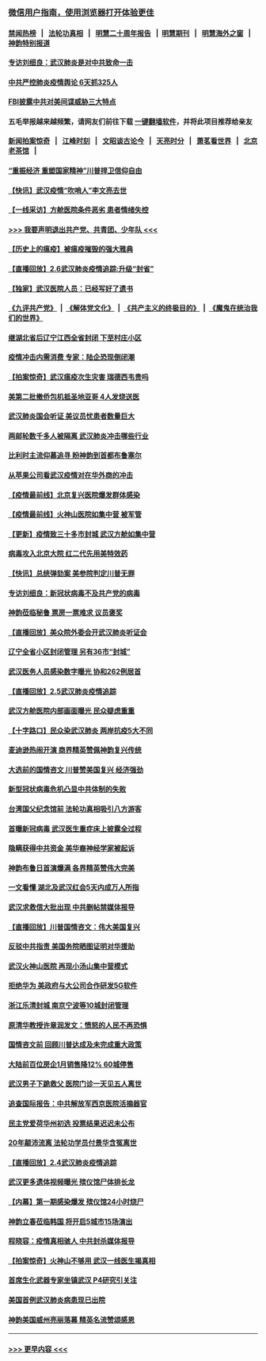 ### [微信用户指南，使用浏览器打开体验更佳](https://github.com/gfw-breaker/banned-news1/blob/master/indexes/wechat-guide.md?t=0)
#### [禁闻热榜](热点新闻.md?t=0)  &nbsp;&nbsp;|&nbsp;&nbsp; [法轮功真相](https://github.com/gfw-breaker/truth/blob/master/README.md?t=0) &nbsp;&nbsp;|&nbsp;&nbsp; [明慧二十周年报告](https://github.com/gfw-breaker/mh-reports/blob/master/README.md?t=0) &nbsp;&nbsp;|&nbsp;&nbsp;[明慧期刊](https://github.com/gfw-breaker/mh-qikan) &nbsp;&nbsp;|&nbsp;&nbsp; [明慧海外之窗](https://github.com/gfw-breaker/mh-news/blob/master/README.md?t=0) &nbsp;&nbsp;|&nbsp;&nbsp; [神韵特别报道](https://github.com/gfw-breaker/mh-news/blob/master/shenyun.md?t=0)
#### [专访刘细良：武汉肺炎是对中共致命一击](../pages/nf4514/n11849934.md?t=02070655) 
#### [中共严控肺炎疫情舆论 6天抓325人](../pages/nf4514/n11849529.md?t=02070655) 
#### [FBI披露中共对美间谍威胁三大特点](../pages/nf4514/n11849700.md?t=02070655) 
#### 五毛举报越来越频繁，请网友们前往下载 [一键翻墙软件](https://github.com/gfw-breaker/ssr-accounts)，并将此项目推荐给亲友
#### [新闻拍案惊奇](https://github.com/gfw-breaker/banned-news1/blob/master/pages/link4.md) &nbsp;&nbsp;|&nbsp;&nbsp; [江峰时刻](https://github.com/gfw-breaker/banned-news1/blob/master/pages/link4.md) &nbsp;&nbsp;|&nbsp;&nbsp; [文昭谈古论今](https://github.com/gfw-breaker/banned-news1/blob/master/pages/link4.md) &nbsp;&nbsp;|&nbsp;&nbsp; [天亮时分](https://github.com/gfw-breaker/banned-news1/blob/master/pages/link4.md) &nbsp;&nbsp;|&nbsp;&nbsp; [萧茗看世界](https://github.com/gfw-breaker/banned-news1/blob/master/pages/link4.md) &nbsp;&nbsp;|&nbsp;&nbsp; [北京老茶馆](https://github.com/gfw-breaker/banned-news1/blob/master/pages/link4.md) &nbsp;&nbsp;|&nbsp;&nbsp; 
#### [“重振经济 重塑国家精神”川普捍卫信仰自由](../pages/nf4514/n11849641.md?t=02070655) 
#### [【快讯】武汉疫情“吹哨人”李文亮去世](../pages/nf4514/n11849459.md?t=02070655) 
#### [【一线采访】方舱医院条件恶劣 患者情绪失控](../pages/nf4514/n11848910.md?t=02070655) 
#### [>>> 我要声明退出共产党、共青团、少年队 <<<](https://github.com/begood0513/goodnews/blob/master/quit/letter.md) 
#### [【历史上的瘟疫】被瘟疫摧毁的强大雅典](../pages/nf4514/n11849036.md?t=02070655) 
#### [【直播回放】2.6武汉肺炎疫情追踪:升级“封省”](../pages/nf4514/n11848948.md?t=02070655) 
#### [【独家】武汉医院人员：已经写好了遗书](../pages/nf4514/n11848942.md?t=02070655) 
#### [《九评共产党》](https://github.com/begood0513/9ping.md/blob/master/README.md) &nbsp;|&nbsp; [《解体党文化》](../../../../jtdwh.md/blob/master/README.md)  &nbsp;|&nbsp; [《共产主义的终极目的》](../../../../gczydzjmd.md/blob/master/README.md) &nbsp;|&nbsp; [《魔鬼在统治我们的世界》](../../../../mgztzwmdsj.md/blob/master/README.md) 
#### [继湖北省后辽宁江西全省封闭 下至村庄小区](../pages/nf4514/n11848814.md?t=02070655) 
#### [疫情冲击内需消费 专家：陆企恐现倒闭潮](../pages/nf4514/n11849265.md?t=02070655) 
#### [【拍案惊奇】武汉瘟疫次生灾害 瑞德西韦贵吗](../pages/nf4514/n11847587.md?t=02070655) 
#### [美第二批撤侨包机抵圣地亚哥 4人发烧送医](../pages/nf4514/n11847923.md?t=02070655) 
#### [武汉肺炎国会听证 美议员忧患者数量巨大](../pages/nf4514/n11844851.md?t=02070655) 
#### [两邮轮数千多人被隔离 武汉肺炎冲击哪些行业](../pages/nf4514/n11847456.md?t=02070655) 
#### [比利时主流仰慕追寻 盼神韵到首都布鲁塞尔](../pages/nf4514/n11847614.md?t=02070655) 
#### [从苹果公司看武汉疫情对在华外商的冲击](../pages/nf4514/n11847586.md?t=02070655) 
#### [【疫情最前线】北京复兴医院爆发群体感染](../pages/nf4514/n11847626.md?t=02070655) 
#### [【疫情最前线】火神山医院如集中营 被军管](../pages/nf4514/n11847524.md?t=02070655) 
#### [【更新】疫情致三十多市封城 武汉方舱如集中营](../pages/nf4514/n11801312.md?t=02070655) 
#### [病毒攻入北京大院 红二代先用美特效药](../pages/nf4514/n11847427.md?t=02070655) 
#### [【快讯】总统弹劾案 美参院判定川普无罪](../pages/nf4514/n11847316.md?t=02070655) 
#### [专访刘细良：新冠状病毒不及共产党的病毒](../pages/nf4514/n11847164.md?t=02070655) 
#### [神韵莅临秘鲁 票房一票难求 议员褒奖](../pages/nf4514/n11847036.md?t=02070655) 
#### [【直播回放】美众院外委会开武汉肺炎听证会](../pages/nf4514/n11846727.md?t=02070655) 
#### [辽宁全省小区封闭管理 另有36市“封城”](../pages/nf4514/n11846879.md?t=02070655) 
#### [武汉医务人员感染数字曝光 协和262例居首](../pages/nf4514/n11846742.md?t=02070655) 
#### [【直播回放】2.5武汉肺炎疫情追踪](../pages/nf4514/n11846437.md?t=02070655) 
#### [武汉方舱医院内部画面曝光 民众疑虑重重](../pages/nf4514/n11846442.md?t=02070655) 
#### [【十字路口】民众染武汉肺炎 两岸抗疫5大不同](../pages/nf4514/n11845264.md?t=02070655) 
#### [麦迪逊热闹开演 商界精英赞佩神韵复兴传统](../pages/nf4514/n11846113.md?t=02070655) 
#### [大选前的国情咨文 川普赞美国复兴 经济强劲](../pages/nf4514/n11845526.md?t=02070655) 
#### [新型冠状病毒危机凸显中共体制的失败](../pages/nf4514/n11844970.md?t=02070655) 
#### [台湾国父纪念馆前 法轮功真相吸引八方游客](../pages/nf4514/n11843885.md?t=02070655) 
#### [首曝新冠病毒 武汉医生重症床上披露全过程](../pages/nf4514/n11845150.md?t=02070655) 
#### [隐瞒获得中共资金 美华裔神经学家被起诉](../pages/nf4514/n11844879.md?t=02070655) 
#### [神韵布鲁日首演爆满 各界精英赞伟大完美](../pages/nf4514/n11845302.md?t=02070655) 
#### [一文看懂 湖北及武汉红会5天内成万人所指](../pages/nf4514/n11844315.md?t=02070655) 
#### [武汉求救信大批出现 中共删帖禁媒体报导](../pages/nf4514/n11845064.md?t=02070655) 
#### [【直播回放】川普国情咨文：伟大美国复兴](../pages/nf4514/n11842079.md?t=02070655) 
#### [反驳中共指责 美国务院晒图证明对华援助](../pages/nf4514/n11844859.md?t=02070655) 
#### [武汉火神山医院 再现小汤山集中营模式](../pages/nf4514/n11844763.md?t=02070655) 
#### [拒绝华为 美政府与大公司合作研发5G软件](../pages/nf4514/n11844625.md?t=02070655) 
#### [浙江乐清封城 南京宁波等10城封闭管理](../pages/nf4514/n11844464.md?t=02070655) 
#### [原清华教授许章润发文：愤怒的人民不再恐惧](../pages/nf4514/n11844347.md?t=02070655) 
#### [国情咨文前 回顾川普达成及未完成重大政策](../pages/nf4514/n11844581.md?t=02070655) 
#### [大陆前百位房企1月销售降12% 60城停售](../pages/nf4514/n11844398.md?t=02070655) 
#### [武汉男子下跪救父 医院门诊一天见五人离世](../pages/nf4514/n11844073.md?t=02070655) 
#### [追查国际报告：中共解放军西京医院活摘器官](../pages/nf4514/n11838359.md?t=02070655) 
#### [民主党爱荷华州初选 投票结果迟迟未公布](../pages/nf4514/n11844207.md?t=02070655) 
#### [20年颠沛流离 法轮功学员付景华含冤离世](../pages/nf4514/n11841986.md?t=02070655) 
#### [【直播回放】2.4武汉肺炎疫情追踪](../pages/nf4514/n11844032.md?t=02070655) 
#### [武汉更多遗体视频曝光 殡仪馆尸体排长龙](../pages/nf4514/n11844057.md?t=02070655) 
#### [【内幕】第一期感染爆发 殡仪馆24小时烧尸](../pages/nf4514/n11843944.md?t=02070655) 
#### [神韵立春莅临韩国 将开启5城市15场演出](../pages/nf4514/n11843781.md?t=02070655) 
#### [程晓容：疫情真相骇人 中共封杀媒体报导](../pages/nf4514/n11843546.md?t=02070655) 
#### [【拍案惊奇】火神山不够用 武汉一线医生揭真相](../pages/nf4514/n11842682.md?t=02070655) 
#### [首席生化武器专家坐镇武汉 P4研究引关注](../pages/nf4514/n11842412.md?t=02070655) 
#### [美国首例武汉肺炎病患现已出院](../pages/nf4514/n11842740.md?t=02070655) 
#### [神韵美国威州亮丽落幕 精英名流赞颂感恩](../pages/nf4514/n11842912.md?t=02070655) 

----
#### [ >>> 更早内容 <<< ](../indexes/nf4514-earlier.md)
